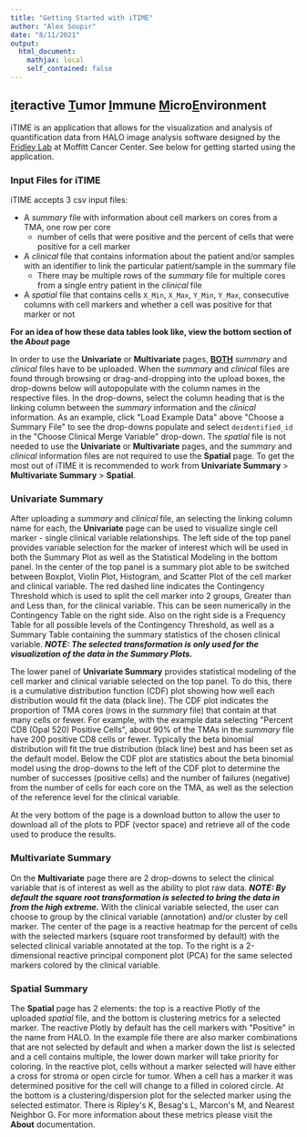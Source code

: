 ```yaml
---
title: "Getting Started with iTIME"
author: "Alex Soupir"
date: "8/11/2021"
output: 
  html_document:
    mathjax: local
    self_contained: false
---
```




## <u>**i**</u>teractive <u>**T**</u>umor <u>**I**</u>mmune <u>**M**</u>icro<u>**E**</u>nvironment

iTIME is an application that allows for the visualization and analysis of quantification data from HALO image analysis software designed by the [Fridley Lab](https://lab.moffitt.org/fridley/) at Moffitt Cancer Center. See below for getting started using the application.

### Input Files for **iTIME**

iTIME accepts 3 csv input files:
- A *summary* file with information about cell markers on cores from a TMA, one row per core
  - number of cells that were positive and the percent of cells that were positive for a cell marker
- A *clinical* file that contains information about the patient and/or samples with an identifier to link the particular patient/sample in the summary file
  - There may be multiple rows of the *summary* file for multiple cores from a single entry patient in the *clinical* file
- A *spatial* file  that contains cells `X_Min`, `X_Max`, `Y_Min`, `Y_Max`, consecutive columns with cell markers and whether a cell was positive for that marker or not

**For an idea of how these data tables look like, view the bottom section of the *About* page**

In order to use the **Univariate** or **Multivariate** pages, <u>**BOTH**</u> *summary* and *clinical* files have to be uploaded. When the *summary* and *clinical* files are found through browsing or drag-and-dropping into the upload boxes, the drop-downs below will autopopulate with the column names in the respective files. In the drop-downs, select the column heading that is the linking column between the *summary* information and the *clinical* information. As an example, click "Load Example Data" above "Choose a Summary File" to see the drop-downs populate and select `deidentified_id` in the "Choose Clinical Merge Variable" drop-down. The *spatial* file is not needed to use the **Univariate** or **Multivariate** pages, and the *summary* and *clinical* information files are not required to use the **Spatial** page. To get the most out of iTIME it is recommended to work from **Univariate Summary** > **Multivariate Summary** > **Spatial**.

### Univariate Summary

After uploading a *summary* and *clinical* file, an selecting the linking column name for each, the **Univariate** page can be used to visualize single cell marker - single clinical variable relationships. The left side of the top panel provides variable selection for the marker of interest which will be used in both the Summary Plot as well as the Statistical Modeling in the bottom panel. In the center of the top panel is a summary plot able to be switched between Boxplot, Violin Plot, Histogram, and Scatter Plot of the cell marker and clinical variable. The red dashed line indicates the Contingency Threshold which is used to split the cell marker into 2 groups, Greater than and Less than, for the clinical variable. This can be seen numerically in the Contingency Table on the right side. Also on the right side is a Frequency Table for all possible levels of the Contingency Threshold, as well as a Summary Table containing the summary statistics of the chosen clinical variable. ***NOTE: The selected transformation is only used for the visualization of the data in the Summary Plots.***

The lower panel of **Univariate Summary** provides statistical modeling of the cell marker and clinical variable selected on the top panel. To do this, there is a cumulative distribution function (CDF) plot showing how well each distribution would fit the data (black line). The CDF plot indicates the proportion of TMA cores (rows in the *summary* file) that contain at that many cells or fewer. For example, with the example data selecting "Percent CD8 (Opal 520) Positive Cells", about 90% of the TMAs in the *summary* file have 200 positive CD8 cells or fewer. Typically the beta binomial distribution will fit the true distribution (black line) best and has been set as the default model. Below the CDF plot are statistics about the beta binomial model using the drop-downs to the left of the CDF plot to determine the number of successes (positive cells) and the number of failures (negative) from the number of cells for each core on the TMA, as well as the selection of the reference level for the clinical variable.

At the very bottom of the page is a download button to allow the user to download all of the plots to PDF (vector space) and retrieve all of the code used to produce the results.

### Multivariate Summary

On the **Multivariate** page there are 2 drop-downs to select the clinical variable that is of interest as well as the ability to plot raw data. ***NOTE: By default the square root transformation is selected to bring the data in from the high extreme.*** With the clinical variable selected, the user can choose to group by the clinical variable (annotation) and/or cluster by cell marker. The center of the page is a reactive heatmap for the percent of cells with the selected markers (square root transformed by default) with the selected clinical variable annotated at the top. To the right is a 2-dimensional reactive principal component plot (PCA) for the same selected markers colored by the clinical variable.

### Spatial Summary

The **Spatial** page has 2 elements: the top is a reactive Plotly of the uploaded *spatial* file, and the bottom is clustering metrics for a selected marker. The reactive Plotly by default has the cell markers with "Positive" in the name from HALO. In the example file there are also marker combinations that are not selected by default and when a marker down the list is selected and a cell contains multiple, the lower down marker will take priority for coloring. In the reactive plot, cells without a marker selected will have either a cross for stroma or open circle for tumor. When a cell has a marker it was determined positive for the cell will change to a filled in colored circle. At the bottom is a clustering/dispersion plot for the selected marker using the selected estimator. There is Ripley's K, Besag's L, Marcon's M, and Nearest Neighbor G. For more information about these metrics please visit the **About** documentation.
